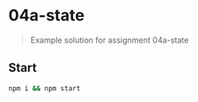 # 04a-state

> Example solution for assignment 04a-state

## Start

```bash
npm i && npm start
```

